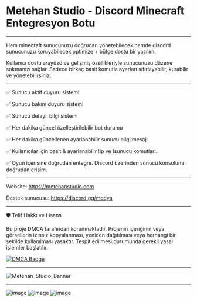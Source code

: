 # Metehan Studio - Discord Minecraft Entegresyon Botu
_____________________________________________________________________________________________________________

Hem minecraft sunucunuzu doğrudan yönetebilecek hemde discord sunucunuzu koruyabilecek optimize + bütçe dostu bir yazılım.

Kullanıcı dostu arayüzü ve gelişmiş özellikleriyle sunucunuzu düzene sokmanızı sağlar. Sadece birkaç basit komutla ayarları sıfırlayabilir, kurabilir ve yönetebilirsiniz.

_____________________________________________________________________________________________________________



✅ Sunucu aktif duyuru sistemi

✅ Sunucu bakım duyuru sistemi

✅ Sunucu detaylı bilgi sistemi

✅ Her dakika güncel özelleştirilebilir bot durumu

✅ Her dakika güncellenen ayarlanabilir sunucu bilgi mesajı. 

✅ Kullanıcılar için basit & ayarlanabilir !ip ve !sunucu komutları.

✅ Oyun içerisine doğrudan entegre. Discord üzerinden sunucu konsoluna doğrudan erişim.

_____________________________________________________________________________________________________________

Website: https://metehanstudio.com

Destek sunucusu: https://discord.gg/medya

_____________________________________________________________________________________________________________

🛡️ Telif Hakkı ve Lisans

Bu proje DMCA tarafından korunmaktadır. Projenin içeriğinin veya görsellerin izinsiz kopyalanması, yeniden dağıtılması veya herhangi bir şekilde kullanılması yasaktır. Tespit edilmesi durumunda gerekli yasal işlemler başlatılır.

[![DMCA Badge](https://images.dmca.com/Badges/dmca-badge-w100-5x1-01.png)](https://www.dmca.com/r/1q3ggm9)

_____________________________________________________________________________________________________________

![Metehan_Studio_Banner](https://github.com/user-attachments/assets/f9525616-b369-4adf-8dbe-e6725ba28f35)

_____________________________________________________________________________________________________________


![image](https://github.com/user-attachments/assets/f29d343c-a95e-4f1f-bb62-1cde7d2f27a8)
![image](https://github.com/user-attachments/assets/36be0548-d054-4cb4-964d-bfdf6ea98cfa)
![image](https://github.com/user-attachments/assets/79222408-54af-44e3-90c7-abd9261792a6)




